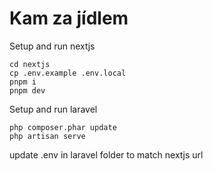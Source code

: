 # Kam za jídlem

Setup and run nextjs
```
cd nextjs
cp .env.example .env.local
pnpm i
pnpm dev
```

Setup and run laravel
```
php composer.phar update
php artisan serve
```

update .env in laravel folder to match nextjs url